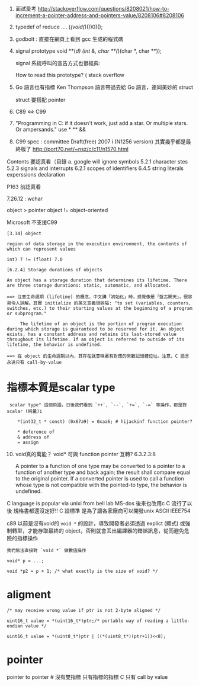 1. 面試愛考
http://stackoverflow.com/questions/8208021/how-to-increment-a-pointer-address-and-pointers-value/8208106#8208106

2. typedef of reduce ....
    (*(void(*)())0)();

3. godbolt : 直接在網頁上看到 gcc 生成的程式碼

4. signal prototype
    void **(*d) (int &, char **(*)(char *, char **));

    signal 系統呼叫的宣告方式也很經典:

    How to read this prototype? ( stack overflow

5. Go 語言也有指標
  Ken Thompson
  語言帶過去給 Go 語言，連同美妙的 struct

	struct 要搭配 pointer

6. C89 <=> C99


7. "Programming in C: if it doesn't work, just add a star. Or multiple stars. Or ampersands."
   use * **  &&

8. C99 spec : committee Draft(free) 2007 i (N1256 version)
其實幾乎都是最終版了
http://port70.net/~nsz/c/c11/n1570.html

Contents 要認真看（目錄
 a. google will ignore symbols
 5.2.1 character stes
 5.2.3 signals and interrupts
 6.2.1 scopes of identifiers
 6.4.5 string literals
	experssions
	declaration

 P163 前認真看


7.26.12 : wchar


object > pointer
object != object-oriented

Microsoft 不支援C99


    [3.14] object

    region of data storage in the execution environment, the contents of which can represent values

	int) 7 != (float) 7.0

	[6.2.4] Storage durations of objects

    An object has a storage duration that determines its lifetime. There are three storage durations: static, automatic, and allocated.

    ==> 注意生命週期 (lifetime) 的概念，中文講「初始化」時，感覺像是「盤古開天」，很容易令人誤解。其實 initialize 的英文意義很狹隘: "to set (variables, counters, switches, etc.) to their starting values at the beginning of a program or subprogram."

         The lifetime of an object is the portion of program execution during which storage is guaranteed to be reserved for it. An object exists, has a constant address and retains its last-stored value throughout its lifetime. If an object is referred to outside of its lifetime, the behavior is undefined.

    ==> 在 object 的生命週期以內，其存在就意味著有對應的常數記憶體位址。注意，C 語言永遠只有 call-by-value

   # 指標本質是scalar type
     scalar type" 這個術語，日後我們看到 `++`, `--`, `+=`, `-=` 等操作，都是對 scalar (純量)i

        *(int32_t * const) (0x67a9) = 0xaa6; # hijackinf function pointer?

		* deference of
		& address of
		= assign


10. void真的萬能？ void*  可與 function pointer 互轉?
	6.3.2.3:8

	A pointer to a function of one type may be converted to a pointer to a function of another type and back again; the result shall compare equal to the original pointer. If a converted pointer is used to call a function whose type is not compatible with the pointed-to type, the behavior is undefined.


C language is popular via unixi from bell lab
MS-dos 後來也改用c
C 流行了以後 規格書都還沒定好!!
C 設標準 是為了讓各家廠商可以開發unix
ASCII IEEE754 

c89 以前是沒有void的
    `void *` 的設計，導致開發者必須透過 explict (顯式) 或強制轉型，才能存取最終的 object，否則就會丟出編譯器的錯誤訊息，從而避免危險的指標操作

    我們無法直接對 `void *` 做數值操作

    void* p = ...;

    void *p2 = p + 1; /* what exactly is the size of void? */

# aligment
    /* may receive wrong value if ptr is not 2-byte aligned */

    uint16_t value = *(uint16_t*)ptr;/* portable way of reading a little-endian value */

    uint16_t value = *(uint8_t*)ptr | ((*(uint8_t*)(ptr+1))<<8);

# pointer
pointer to pointer # 沒有雙指標 只有指標的指標
C 只有 call by value
